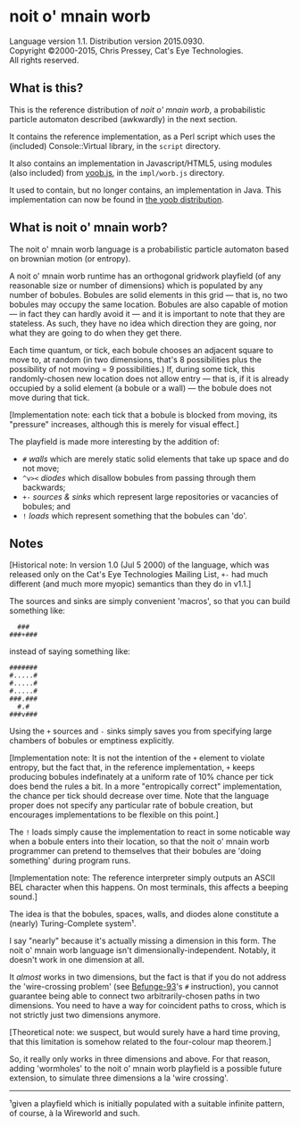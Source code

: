 noit o' mnain worb
==================

Language version 1.1. Distribution version 2015.0930.  
Copyright ©2000-2015, Chris Pressey, Cat's Eye Technologies.  
All rights reserved.

What is this?
-------------

This is the reference distribution of *noit o' mnain worb*, a
probabilistic particle automaton described (awkwardly) in the next
section.

It contains the reference implementation, as a Perl script which
uses the (included) Console::Virtual library, in the `script`
directory.

It also contains an implementation in Javascript/HTML5, using
modules (also included) from [yoob.js](https://github.com/catseye/yoob.js),
in the `impl/worb.js` directory.

It used to contain, but no longer contains, an implementation in Java.
This implementation can now be found in
[the yoob distribution](https://github.com/catseye/yoob).

What is noit o' mnain worb?
---------------------------

The noit o' mnain worb language is a probabilistic particle automaton
based on brownian motion (or entropy).

A noit o' mnain worb runtime has an orthogonal gridwork playfield (of
any reasonable size or number of dimensions) which is populated by any
number of bobules. Bobules are solid elements in this grid — that is, no
two bobules may occupy the same location. Bobules are also capable of
motion — in fact they can hardly avoid it — and it is important to note
that they are stateless. As such, they have no idea which direction they
are going, nor what they are going to do when they get there.

Each time quantum, or tick, each bobule chooses an adjacent square to
move to, at random (in two dimensions, that's 8 possibilities plus the
possibility of not moving = 9 possibilities.) If, during some tick, this
randomly-chosen new location does not allow entry — that is, if it is
already occupied by a solid element (a bobule or a wall) — the bobule
does not move during that tick.

[Implementation note: each tick that a bobule is blocked from moving,
its "pressure" increases, although this is merely for visual effect.]

The playfield is made more interesting by the addition of:

-   `#` *walls* which are merely static solid elements that take up space
    and do not move;
-   `^v><` *diodes* which disallow bobules from passing through them
    backwards;
-   `+-` *sources & sinks* which represent large repositories or vacancies
    of bobules; and
-   `!` *loads* which represent something that the bobules can 'do'.

Notes
-----

[Historical note: In version 1.0 (Jul 5 2000) of the language, which was
released only on the Cat's Eye Technologies Mailing List, `+-` had much
different (and much more myopic) semantics than they do in v1.1.]

The sources and sinks are simply convenient 'macros', so that you can
build something like:

      ###
    ###+###

instead of saying something like:

    #######
    #.....#
    #.....#
    #.....#
    ###.###
      #.#
    ###v###

Using the `+` sources and `-` sinks simply saves you from specifying
large chambers of bobules or emptiness explicitly.

[Implementation note: It is not the intention of the `+` element to
violate entropy, but the fact that, in the reference implementation, `+`
keeps producing bobules indefinately at a uniform rate of 10% chance per
tick does bend the rules a bit. In a more "entropically correct"
implementation, the chance per tick should decrease over time. Note that
the language proper does not specify any particular rate of bobule
creation, but encourages implementations to be flexible on this point.]

The `!` loads simply cause the implementation to react in some noticable
way when a bobule enters into their location, so that the noit o' mnain
worb programmer can pretend to themselves that their bobules are 'doing
something' during program runs.

[Implementation note: The reference interpreter simply outputs an ASCII
BEL character when this happens. On most terminals, this affects a
beeping sound.]

The idea is that the bobules, spaces, walls, and diodes alone constitute
a (nearly) Turing-Complete system¹.

I say "nearly" because it's actually missing a dimension in this form.
The noit o' mnain worb language isn't dimensionally-independent.
Notably, it doesn't work in one dimension at all.

It *almost* works in two dimensions, but the fact is that if you do not
address the 'wire-crossing problem' (see
[Befunge-93](http://catseye.tc/projects/befunge93/)'s `#` instruction),
you cannot guarantee being able to connect two arbitrarily-chosen paths
in two dimensions. You need to have a way for coincident paths to cross,
which is not strictly just two dimensions anymore.

[Theoretical note: we suspect, but would surely have a hard time
proving, that this limitation is somehow related to the four-colour map
theorem.]

So, it really only works in three dimensions and above. For that reason,
adding 'wormholes' to the noit o' mnain worb playfield is a possible
future extension, to simulate three dimensions a la 'wire crossing'.

- - - -

¹given a playfield which is initially populated with a suitable infinite
pattern, of course, à la Wireworld and such.
